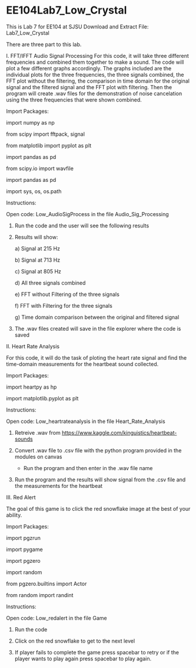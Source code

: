 # EE104Lab7_Low_Crystal
This is Lab 7 for EE104 at SJSU 
Download and Extract File: Lab7_Low_Crystal 

There are three part to this lab.

I. FFT/IFFT Audio Signal Processing
For this code, it will take three different frequencies and combined them together to make a sound. The code will plot a few different graphs accordingly. The graphs included are the individual plots for the three frequencies, the three signals combined, the FFT plot without the filtering, the comparison in time domain for the original signal and the filtered signal and the FFT plot with filtering. Then the program will create .wav files for the demonstration of noise cancelation using the three frequencies that were shown combined. 

Import Packages: 
  
  import numpy as np
  
  from scipy import fftpack, signal
  
  from matplotlib import pyplot as plt
  
  import pandas as pd
  
  from scipy.io import wavfile
  
  import pandas as pd
  
  import sys, os, os.path

Instructions: 
  
  Open code: Low_AudioSigProcess in the file Audio_Sig_Processing
  
  1) Run the code and the user will see the following results
  
  2) Results will show:
      
      a) Signal at 215 Hz
      
      b) Signal at 713 Hz
      
      c) Signal at 805 Hz
      
      d) All three signals combined
      
      e) FFT without Filtering of the three signals 
      
      f) FFT with Filtering for the three signals
      
      g) Time domain comparison between the original and filtered signal
  
  3) The .wav files created will save in the file explorer where the code is saved 
  
  
II. Heart Rate Analysis

For this code, it will do the task of ploting the heart rate signal and find the time-domain measurements for the heartbeat sound collected. 

Import Packages: 

  import heartpy as hp
  
  import matplotlib.pyplot as plt

Instructions: 

  Open code: Low_heartrateanalysis in the file Heart_Rate_Analysis

  1) Retreive .wav from https://www.kaggle.com/kinguistics/heartbeat-sounds
  
  2) Convert .wav file to .csv file with the python program provided in the modules on canvas
      - Run the program and then enter in the .wav file name 
  
  3) Run the program and the results will show signal from the .csv file and the measurements for the heartbeat
 
III. Red Alert

The goal of this game is to click the red snowflake image at the best of your ability. 

Import Packages: 

  import pgzrun
  
  import pygame
  
  import pgzero
  
  import random
  
  from pgzero.builtins import Actor
  
  from random import randint

Instructions: 
  
  Open code: Low_redalert in the file Game

  1) Run the code 
  
  2) Click on the red snowflake to get to the next level 
  
  3) If player fails to complete the game press spacebar to retry or if the player wants to play again press spacebar to    play again.





